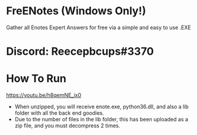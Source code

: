 # FreENotes (Windows Only!)
Gather all Enotes Expert Answers for free via a simple and easy to use .EXE
# Discord: Reecepbcups#3370
# How To Run
https://youtu.be/h8qemNE_ix0

 - When unzipped, you will receive enote.exe, python36.dll, and also a lib folder with all the back end goodies.
 - Due to the number of files in the lib folder, this has been uploaded as a zip file, and you must decompress 2 times.

